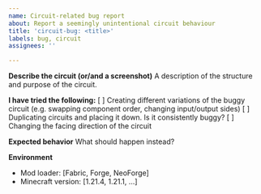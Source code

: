 ```yaml
---
name: Circuit-related bug report
about: Report a seemingly unintentional circuit behaviour
title: 'circuit-bug: <title>'
labels: bug, circuit
assignees: ''

---
```


**Describe the circuit (or/and a screenshot)**
A description of the structure and purpose of the circuit.

**I have tried the following:**
[ ] Creating different variations of the buggy circuit (e.g. swapping component order, changing input/output sides)
[ ] Duplicating circuits and placing it down. Is it consistently buggy?
[ ] Changing the facing direction of the circuit

**Expected behavior**
What should happen instead?

**Environment**
 - Mod loader: [Fabric, Forge, NeoForge]
 - Minecraft version: [1.21.4, 1.21.1, ...]
